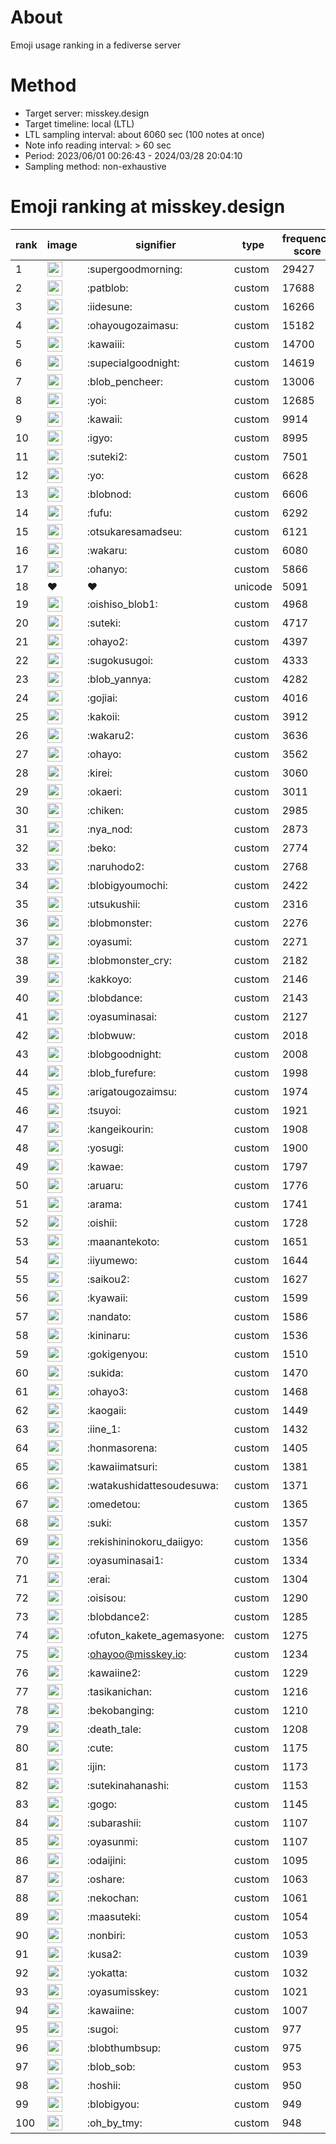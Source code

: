 # About
Emoji usage ranking in a fediverse server

# Method
- Target server: misskey.design
- Target timeline: local (LTL)
- LTL sampling interval: about 6060 sec (100 notes at once)
- Note info reading interval: > 60 sec
- Period: 2023/06/01 00:26:43 - 2024/03/28 20:04:10 
- Sampling method: non-exhaustive

# Emoji ranking at misskey.design

|rank|image|signifier|type|frequency score|
|----|----|----|----|----|
|1|<img height="24" src="https://misskey.design/emoji/supergoodmorning.webp">|:supergoodmorning:|custom|29427|
|2|<img height="24" src="https://misskey.design/emoji/patblob.webp">|:patblob:|custom|17688|
|3|<img height="24" src="https://misskey.design/emoji/iidesune.webp">|:iidesune:|custom|16266|
|4|<img height="24" src="https://misskey.design/emoji/ohayougozaimasu.webp">|:ohayougozaimasu:|custom|15182|
|5|<img height="24" src="https://misskey.design/emoji/kawaiii.webp">|:kawaiii:|custom|14700|
|6|<img height="24" src="https://misskey.design/emoji/supecialgoodnight.webp">|:supecialgoodnight:|custom|14619|
|7|<img height="24" src="https://misskey.design/emoji/blob_pencheer.webp">|:blob_pencheer:|custom|13006|
|8|<img height="24" src="https://misskey.design/emoji/yoi.webp">|:yoi:|custom|12685|
|9|<img height="24" src="https://misskey.design/emoji/kawaii.webp">|:kawaii:|custom|9914|
|10|<img height="24" src="https://misskey.design/emoji/igyo.webp">|:igyo:|custom|8995|
|11|<img height="24" src="https://misskey.design/emoji/suteki2.webp">|:suteki2:|custom|7501|
|12|<img height="24" src="https://misskey.design/emoji/yo.webp">|:yo:|custom|6628|
|13|<img height="24" src="https://misskey.design/emoji/blobnod.webp">|:blobnod:|custom|6606|
|14|<img height="24" src="https://misskey.design/emoji/fufu.webp">|:fufu:|custom|6292|
|15|<img height="24" src="https://misskey.design/emoji/otsukaresamadseu.webp">|:otsukaresamadseu:|custom|6121|
|16|<img height="24" src="https://misskey.design/emoji/wakaru.webp">|:wakaru:|custom|6080|
|17|<img height="24" src="https://misskey.design/emoji/ohanyo.webp">|:ohanyo:|custom|5866|
|18|❤|❤|unicode|5091|
|19|<img height="24" src="https://misskey.design/emoji/oishiso_blob1.webp">|:oishiso_blob1:|custom|4968|
|20|<img height="24" src="https://misskey.design/emoji/suteki.webp">|:suteki:|custom|4717|
|21|<img height="24" src="https://misskey.design/emoji/ohayo2.webp">|:ohayo2:|custom|4397|
|22|<img height="24" src="https://misskey.design/emoji/sugokusugoi.webp">|:sugokusugoi:|custom|4333|
|23|<img height="24" src="https://misskey.design/emoji/blob_yannya.webp">|:blob_yannya:|custom|4282|
|24|<img height="24" src="https://misskey.design/emoji/gojiai.webp">|:gojiai:|custom|4016|
|25|<img height="24" src="https://misskey.design/emoji/kakoii.webp">|:kakoii:|custom|3912|
|26|<img height="24" src="https://misskey.design/emoji/wakaru2.webp">|:wakaru2:|custom|3636|
|27|<img height="24" src="https://misskey.design/emoji/ohayo.webp">|:ohayo:|custom|3562|
|28|<img height="24" src="https://misskey.design/emoji/kirei.webp">|:kirei:|custom|3060|
|29|<img height="24" src="https://misskey.design/emoji/okaeri.webp">|:okaeri:|custom|3011|
|30|<img height="24" src="https://misskey.design/emoji/chiken.webp">|:chiken:|custom|2985|
|31|<img height="24" src="https://misskey.design/emoji/nya_nod.webp">|:nya_nod:|custom|2873|
|32|<img height="24" src="https://misskey.design/emoji/beko.webp">|:beko:|custom|2774|
|33|<img height="24" src="https://misskey.design/emoji/naruhodo2.webp">|:naruhodo2:|custom|2768|
|34|<img height="24" src="https://misskey.design/emoji/blobigyoumochi.webp">|:blobigyoumochi:|custom|2422|
|35|<img height="24" src="https://misskey.design/emoji/utsukushii.webp">|:utsukushii:|custom|2316|
|36|<img height="24" src="https://misskey.design/emoji/blobmonster.webp">|:blobmonster:|custom|2276|
|37|<img height="24" src="https://misskey.design/emoji/oyasumi.webp">|:oyasumi:|custom|2271|
|38|<img height="24" src="https://misskey.design/emoji/blobmonster_cry.webp">|:blobmonster_cry:|custom|2182|
|39|<img height="24" src="https://misskey.design/emoji/kakkoyo.webp">|:kakkoyo:|custom|2146|
|40|<img height="24" src="https://misskey.design/emoji/blobdance.webp">|:blobdance:|custom|2143|
|41|<img height="24" src="https://misskey.design/emoji/oyasuminasai.webp">|:oyasuminasai:|custom|2127|
|42|<img height="24" src="https://misskey.design/emoji/blobwuw.webp">|:blobwuw:|custom|2018|
|43|<img height="24" src="https://misskey.design/emoji/blobgoodnight.webp">|:blobgoodnight:|custom|2008|
|44|<img height="24" src="https://misskey.design/emoji/blob_furefure.webp">|:blob_furefure:|custom|1998|
|45|<img height="24" src="https://misskey.design/emoji/arigatougozaimsu.webp">|:arigatougozaimsu:|custom|1974|
|46|<img height="24" src="https://misskey.design/emoji/tsuyoi.webp">|:tsuyoi:|custom|1921|
|47|<img height="24" src="https://misskey.design/emoji/kangeikourin.webp">|:kangeikourin:|custom|1908|
|48|<img height="24" src="https://misskey.design/emoji/yosugi.webp">|:yosugi:|custom|1900|
|49|<img height="24" src="https://misskey.design/emoji/kawae.webp">|:kawae:|custom|1797|
|50|<img height="24" src="https://misskey.design/emoji/aruaru.webp">|:aruaru:|custom|1776|
|51|<img height="24" src="https://misskey.design/emoji/arama.webp">|:arama:|custom|1741|
|52|<img height="24" src="https://misskey.design/emoji/oishii.webp">|:oishii:|custom|1728|
|53|<img height="24" src="https://misskey.design/emoji/maanantekoto.webp">|:maanantekoto:|custom|1651|
|54|<img height="24" src="https://misskey.design/emoji/iiyumewo.webp">|:iiyumewo:|custom|1644|
|55|<img height="24" src="https://misskey.design/emoji/saikou2.webp">|:saikou2:|custom|1627|
|56|<img height="24" src="https://misskey.design/emoji/kyawaii.webp">|:kyawaii:|custom|1599|
|57|<img height="24" src="https://misskey.design/emoji/nandato.webp">|:nandato:|custom|1586|
|58|<img height="24" src="https://misskey.design/emoji/kininaru.webp">|:kininaru:|custom|1536|
|59|<img height="24" src="https://misskey.design/emoji/gokigenyou.webp">|:gokigenyou:|custom|1510|
|60|<img height="24" src="https://misskey.design/emoji/sukida.webp">|:sukida:|custom|1470|
|61|<img height="24" src="https://misskey.design/emoji/ohayo3.webp">|:ohayo3:|custom|1468|
|62|<img height="24" src="https://misskey.design/emoji/kaogaii.webp">|:kaogaii:|custom|1449|
|63|<img height="24" src="https://misskey.design/emoji/iine_1.webp">|:iine_1:|custom|1432|
|64|<img height="24" src="https://misskey.design/emoji/honmasorena.webp">|:honmasorena:|custom|1405|
|65|<img height="24" src="https://misskey.design/emoji/kawaiimatsuri.webp">|:kawaiimatsuri:|custom|1381|
|66|<img height="24" src="https://misskey.design/emoji/watakushidattesoudesuwa.webp">|:watakushidattesoudesuwa:|custom|1371|
|67|<img height="24" src="https://misskey.design/emoji/omedetou.webp">|:omedetou:|custom|1365|
|68|<img height="24" src="https://misskey.design/emoji/suki.webp">|:suki:|custom|1357|
|69|<img height="24" src="https://misskey.design/emoji/rekishininokoru_daiigyo.webp">|:rekishininokoru_daiigyo:|custom|1356|
|70|<img height="24" src="https://misskey.design/emoji/oyasuminasai1.webp">|:oyasuminasai1:|custom|1334|
|71|<img height="24" src="https://misskey.design/emoji/erai.webp">|:erai:|custom|1304|
|72|<img height="24" src="https://misskey.design/emoji/oisisou.webp">|:oisisou:|custom|1290|
|73|<img height="24" src="https://misskey.design/emoji/blobdance2.webp">|:blobdance2:|custom|1285|
|74|<img height="24" src="https://misskey.design/emoji/ofuton_kakete_agemasyone.webp">|:ofuton_kakete_agemasyone:|custom|1275|
|75|<img height="24" src="https://misskey.design/emoji/ohayoo.webp">|:ohayoo@misskey.io:|custom|1234|
|76|<img height="24" src="https://misskey.design/emoji/kawaiine2.webp">|:kawaiine2:|custom|1229|
|77|<img height="24" src="https://misskey.design/emoji/tasikanichan.webp">|:tasikanichan:|custom|1216|
|78|<img height="24" src="https://misskey.design/emoji/bekobanging.webp">|:bekobanging:|custom|1210|
|79|<img height="24" src="https://misskey.design/emoji/death_tale.webp">|:death_tale:|custom|1208|
|80|<img height="24" src="https://misskey.design/emoji/cute.webp">|:cute:|custom|1175|
|81|<img height="24" src="https://misskey.design/emoji/ijin.webp">|:ijin:|custom|1173|
|82|<img height="24" src="https://misskey.design/emoji/sutekinahanashi.webp">|:sutekinahanashi:|custom|1153|
|83|<img height="24" src="https://misskey.design/emoji/gogo.webp">|:gogo:|custom|1145|
|84|<img height="24" src="https://misskey.design/emoji/subarashii.webp">|:subarashii:|custom|1107|
|85|<img height="24" src="https://misskey.design/emoji/oyasunmi.webp">|:oyasunmi:|custom|1107|
|86|<img height="24" src="https://misskey.design/emoji/odaijini.webp">|:odaijini:|custom|1095|
|87|<img height="24" src="https://misskey.design/emoji/oshare.webp">|:oshare:|custom|1063|
|88|<img height="24" src="https://misskey.design/emoji/nekochan.webp">|:nekochan:|custom|1061|
|89|<img height="24" src="https://misskey.design/emoji/maasuteki.webp">|:maasuteki:|custom|1054|
|90|<img height="24" src="https://misskey.design/emoji/nonbiri.webp">|:nonbiri:|custom|1053|
|91|<img height="24" src="https://misskey.design/emoji/kusa2.webp">|:kusa2:|custom|1039|
|92|<img height="24" src="https://misskey.design/emoji/yokatta.webp">|:yokatta:|custom|1032|
|93|<img height="24" src="https://misskey.design/emoji/oyasumisskey.webp">|:oyasumisskey:|custom|1021|
|94|<img height="24" src="https://misskey.design/emoji/kawaiine.webp">|:kawaiine:|custom|1007|
|95|<img height="24" src="https://misskey.design/emoji/sugoi.webp">|:sugoi:|custom|977|
|96|<img height="24" src="https://misskey.design/emoji/blobthumbsup.webp">|:blobthumbsup:|custom|975|
|97|<img height="24" src="https://misskey.design/emoji/blob_sob.webp">|:blob_sob:|custom|953|
|98|<img height="24" src="https://misskey.design/emoji/hoshii.webp">|:hoshii:|custom|950|
|99|<img height="24" src="https://misskey.design/emoji/blobigyou.webp">|:blobigyou:|custom|949|
|100|<img height="24" src="https://misskey.design/emoji/oh_by_tmy.webp">|:oh_by_tmy:|custom|948|
